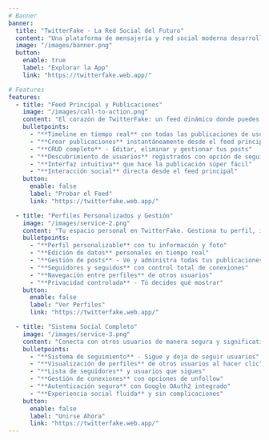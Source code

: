 ```yaml
---
# Banner
banner:
  title: "TwitterFake - La Red Social del Futuro"
  content: "Una plataforma de mensajería y red social moderna desarrollada con tecnologías de última generación. Conecta, comparte y comunícate de manera segura y escalable."
  image: "/images/banner.png"
  button:
    enable: true
    label: "Explorar la App"
    link: "https://twitterfake.web.app/"

# Features
features:
  - title: "Feed Principal y Publicaciones"
    image: "/images/call-to-action.png"
    content: "El corazón de TwitterFake: un feed dinámico donde puedes ver, crear y gestionar tus publicaciones. Mantente conectado con la comunidad y comparte tus pensamientos."
    bulletpoints:
      - "**Timeline en tiempo real** con todas las publicaciones de usuarios"
      - "**Crear publicaciones** instantáneamente desde el feed principal"
      - "**CRUD completo** - Editar, eliminar y gestionar tus posts"
      - "**Descubrimiento de usuarios** registrados con opción de seguimiento"
      - "**Interfaz intuitiva** que hace la publicación súper fácil"
      - "**Interacción social** directa desde el feed principal"
    button:
      enable: false
      label: "Probar el Feed"
      link: "https://twitterfake.web.app/"

  - title: "Perfiles Personalizados y Gestión"
    image: "/images/service-2.png"
    content: "Tu espacio personal en TwitterFake. Gestiona tu perfil, información personal y controla toda tu actividad social desde un solo lugar."
    bulletpoints:
      - "**Perfil personalizable** con tu información y foto"
      - "**Edición de datos** personales en tiempo real"
      - "**Gestión de posts** - Ve y administra todas tus publicaciones"
      - "**Seguidores y seguidos** con control total de conexiones"
      - "**Navegación entre perfiles** de otros usuarios"
      - "**Privacidad controlada** - Tú decides qué mostrar"
    button:
      enable: false
      label: "Ver Perfiles"
      link: "https://twitterfake.web.app/"

  - title: "Sistema Social Completo"
    image: "/images/service-3.png"
    content: "Conecta con otros usuarios de manera segura y significativa. TwitterFake facilita la construcción de redes sociales auténticas."
    bulletpoints:
      - "**Sistema de seguimiento** - Sigue y deja de seguir usuarios"
      - "**Visualización de perfiles** de otros usuarios al hacer clic"
      - "**Lista de seguidores** y usuarios que sigues"
      - "**Gestión de conexiones** con opciones de unfollow"
      - "**Autenticación segura** con Google OAuth2 integrado"
      - "**Experiencia social fluida** y sin complicaciones"
    button:
      enable: false
      label: "Unirse Ahora"
      link: "https://twitterfake.web.app/"
---
```

